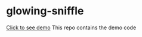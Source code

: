 # glowing-sniffle
<a href="https://a4aashu.github.io/glowing-sniffle/">Click to see demo</a>
This repo contains the demo code
